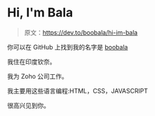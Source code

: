 # Hi, I'm Bala

> 原文：<https://dev.to/boobala/hi-im-bala>

你可以在 GitHub 上找到我的名字是 [boobala](https://github.com/boobala)

我住在印度钦奈。

我为 Zoho 公司工作。

我主要用这些语言编程:HTML，CSS，JAVASCRIPT

很高兴见到你。